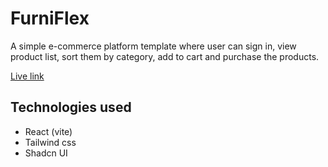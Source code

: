 # FurniFlex

A simple e-commerce platform template where user can sign in, view product list, sort them by category, add to cart and purchase the products.

[Live link](https://furniflex-ecom.netlify.app/)

## Technologies used

- React (vite)
- Tailwind css
- Shadcn UI

